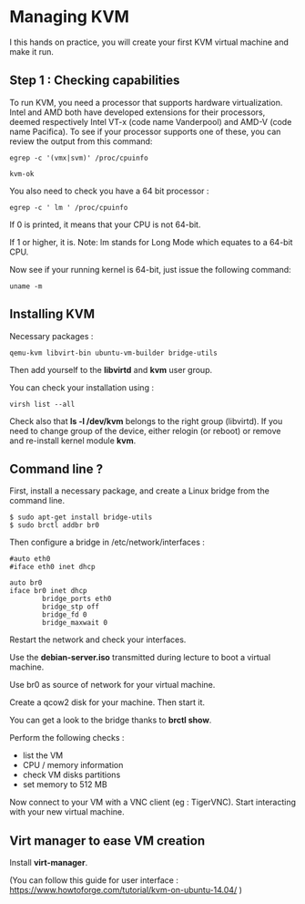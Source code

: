 # Managing KVM

I this hands on practice, you will create your first KVM virtual machine and make it run.

## Step 1 : Checking capabilities

To run KVM, you need a processor that supports hardware virtualization. Intel and AMD both have developed extensions for their processors, deemed respectively Intel VT-x (code name Vanderpool) and AMD-V (code name Pacifica). To see if your processor supports one of these, you can review the output from this command:

```
egrep -c '(vmx|svm)' /proc/cpuinfo
```

```
kvm-ok 
```

You also need to check you have a 64 bit processor : 

```
egrep -c ' lm ' /proc/cpuinfo
```

If 0 is printed, it means that your CPU is not 64-bit.

If 1 or higher, it is. Note: lm stands for Long Mode which equates to a 64-bit CPU.

Now see if your running kernel is 64-bit, just issue the following command:

```
uname -m
```

## Installing KVM

Necessary packages : 

```
qemu-kvm libvirt-bin ubuntu-vm-builder bridge-utils
```

Then add yourself to the **libvirtd** and **kvm** user group.

You can check your installation using : 

```
virsh list --all
```

Check also that **ls -l /dev/kvm** belongs to the right group (libvirtd). If you need to change group of the device, either relogin (or reboot) or remove and re-install kernel module **kvm**.



## Command line ?

First, install a necessary package, and create a Linux bridge from the command line.

```
$ sudo apt-get install bridge-utils
$ sudo brctl addbr br0 
```

Then configure a bridge in /etc/network/interfaces : 

```
#auto eth0
#iface eth0 inet dhcp

auto br0
iface br0 inet dhcp
        bridge_ports eth0
        bridge_stp off
        bridge_fd 0
        bridge_maxwait 0
```

Restart the network and check your interfaces.

Use the **debian-server.iso** transmitted during lecture to boot a virtual machine.

Use br0 as source of network for your virtual machine.

Create a qcow2 disk for your machine. Then start it.

You can get a look to the bridge thanks to **brctl show**.

Perform the following checks : 
 - list the VM
 - CPU / memory information
 - check VM disks partitions
 - set memory to 512 MB

Now connect to your VM with a VNC client (eg : TigerVNC). Start interacting with your new virtual machine.

## Virt manager to ease VM creation 

Install **virt-manager**.



(You can follow this guide for user interface : https://www.howtoforge.com/tutorial/kvm-on-ubuntu-14.04/ )

